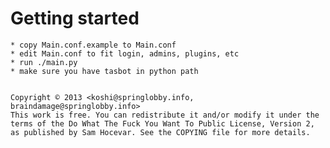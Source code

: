 # Getting started

	* copy Main.conf.example to Main.conf
	* edit Main.conf to fit login, admins, plugins, etc
	* run ./main.py
	* make sure you have tasbot in python path


	Copyright © 2013 <koshi@springlobby.info, braindamage@springlobby.info>
	This work is free. You can redistribute it and/or modify it under the
	terms of the Do What The Fuck You Want To Public License, Version 2,
	as published by Sam Hocevar. See the COPYING file for more details.
